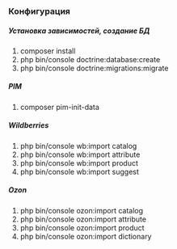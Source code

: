 ### Конфигурация

##### Установка зависимостей, создание БД 
1. composer install
2. php bin/console doctrine:database:create
3. php bin/console doctrine:migrations:migrate

##### PIM
1. composer pim-init-data

##### Wildberries
1. php bin/console wb:import catalog
2. php bin/console wb:import attribute
3. php bin/console wb:import product
4. php bin/console wb:import suggest


##### Ozon
1. php bin/console ozon:import catalog
2. php bin/console ozon:import attribute
3. php bin/console ozon:import product
4. php bin/console ozon:import dictionary
